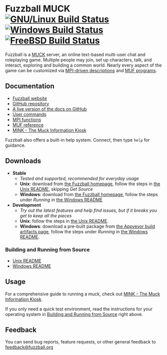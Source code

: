 Fuzzball MUCK [![GNU/Linux Build Status](https://travis-ci.org/fuzzball-muck/fuzzball.svg?branch=master)](https://travis-ci.org/fuzzball-muck/fuzzball) [![Windows Build Status](https://ci.appveyor.com/api/projects/status/ktwrfcsjbv4xt3op/branch/master?svg=true)](https://ci.appveyor.com/project/fuzzball-muck/fuzzball/branch/master) [![FreeBSD Build Status](https://api.cirrus-ci.com/github/fuzzball-muck/fuzzball.svg)](https://cirrus-ci.com/github/fuzzball-muck/fuzzball)
===============

Fuzzball is a [MUCK][wiki-muck] server, an online text-based multi-user chat and roleplaying game.  Multiple people may join, set up characters, talk, and interact, exploring and building a common world.  Nearly every aspect of the game can be customized via [MPI-driven descriptions][help-mpi] and [MUF programs][help-muf].

## Documentation

* [Fuzzball website][web-home]
* [GitHub repository][repo]
* [A live version of the docs on GitHub][help-live]
* [User commands][help-user]
* [MPI functions][help-mpi]
* [MUF reference][help-muf]
* [MINK - The Muck Information Kiosk][help-mink]

Fuzzball also offers a built-in help system.  Connect, then type ```help``` for guidance.

## Downloads
* **Stable**
  * *Tested and supported, recommended for everyday usage*
  * **Unix**: download from [the Fuzzball homepage][web-home], follow the steps in [the Unix README][docs-buildsrc-nix], skipping *Get Source*
  * **Windows**: download from [the Fuzzball homepage][web-home], follow the steps under *Running* in [the Windows README](README_WINDOWS.md#running)
* **Development**
  * *Try out the latest features and help find issues, but if it breaks you get to keep all the pieces*
  * **Unix**: follow the steps in [the Unix README][docs-buildsrc-nix].
  * **Windows**: download a pre-built package from [the Appveyor build artifacts page](https://ci.appveyor.com/project/fuzzball-muck/fuzzball/branch/master/artifacts), follow the steps under *Running* in [the Windows README](README_WINDOWS.md#running).

### Building and Running from Source
* [Unix README][docs-buildsrc-nix]
* [Windows README](README_WINDOWS.md#building)

## Usage

For a comprehensive guide to running a muck, check out [MINK - The Muck Information Kiosk][help-mink].

If you only need a quick test environment, read the instructions for your operating system in [Building and Running from Source][docs-buildsrc] right above.

## Feedback

You can send bug reports, feature requests, or other general feedback to <a href='mailto:feedback@fuzzball.org'>feedback@fuzzball.org</a>

[docs-buildsrc]: #building-and-running-from-source
[docs-buildsrc-nix]: README_UNIX.md#building
[repo]: https://github.com/fuzzball-muck/fuzzball/
[help-live]: https://fuzzball-muck.github.io/fuzzball/
[help-user]: https://www.fuzzball.org/docs/muckhelp.html
[help-mpi]: https://www.fuzzball.org/docs/mpihelp.html
[help-muf]: https://www.fuzzball.org/docs/mufman.html
[help-mink]: https://fuzzball-muck.github.io/muckman/
[web-home]: https://www.fuzzball.org/
[wiki-muck]: https://en.wikipedia.org/wiki/MUCK
